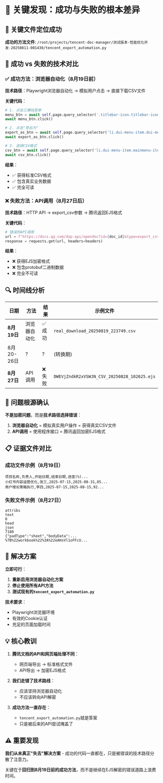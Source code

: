 # 🎯 关键发现：成功与失败的根本差异

## 📍 关键文件定位成功

**成功的方法文件**: `/root/projects/tencent-doc-manager/测试版本-性能优化开发-20250811-001430/tencent_export_automation.py`

## 🔄 成功 vs 失败的技术对比

### ✅ 成功方法：浏览器自动化（8月19日前）

**技术路径**：Playwright浏览器自动化 → 模拟用户点击 → 直接下载CSV文件

**关键代码**：
```python
# 1. 点击三横线菜单
menu_btn = await self.page.query_selector('.titlebar-icon.titlebar-icon-more')
await menu_btn.click()

# 2. 点击"导出为"
export_as_btn = await self.page.query_selector('li.dui-menu-item.dui-menu-submenu.mainmenu-submenu-exportAs')
await export_as_btn.click()

# 3. 选择CSV格式
csv_btn = await self.page.query_selector('li.dui-menu-item.mainmenu-item-export-csv')
await csv_btn.click()
```

**结果**：
- ✅ 获得标准CSV格式
- ✅ 包含真实业务数据
- ✅ 完全可读

### ❌ 失败方法：API调用（8月27日后）

**技术路径**：HTTP API → export_csv参数 → 腾讯返回EJS格式

**关键代码**：
```python
# 错误的API调用
url = f"https://docs.qq.com/dop-api/opendoc?id={doc_id}&type=export_csv"
response = requests.get(url, headers=headers)
```

**结果**：
- ❌ 获得EJS加密格式
- ❌ 包含protobuf二进制数据
- ❌ 完全不可读

## 🔍 时间线分析

| 日期 | 方法 | 结果 | 示例文件 |
|------|------|------|----------|
| **8月19日** | 浏览器自动化 | ✅ 成功 | `real_download_20250819_223749.csv` |
| 8月20-26日 | ? | ? | (转换期) |
| **8月27日** | API调用 | ❌ 失败 | `DWEVjZndkR2xVSWJN_CSV_20250828_102625.ejs` |

## 🚨 问题根源确认

**不是加密问题**，而是**技术路径选择错误**：

1. **浏览器自动化** = 模拟真实用户操作 = 获得真实CSV文件
2. **API调用** = 使用程序接口 = 腾讯返回加密EJS格式

## 📋 证据文件对比

### 成功文件示例（8月19日）
```csv
项目名称,负责人,开始日期,结束日期,进度(%)...
小红书内容运营优化,张三,2025-07-15,2025-08-31,85...
用户增长策略执行,李四,2025-07-15,2025-08-15,92...
```

### 失败文件示例（8月27日）
```
attribs
text
0
head
json
7180
{"padType":"sheet","bodyData":...
%7B%22workbook%22%3A%22eAHsVl1oFFcU...
```

## 🎯 解决方案

**立即可行**：
1. **重新启用浏览器自动化方案**
2. **停止使用所有API方法**
3. **测试现有的`tencent_export_automation.py`**

**技术要求**：
- Playwright浏览器环境
- 有效的Cookie认证
- 充足的页面加载时间

## 💡 核心教训

1. **腾讯文档的API和网页端处理不同**：
   - 网页端导出 → 标准格式文件
   - API导出 → 加密EJS格式

2. **我们走错了技术路线**：
   - 应该坚持浏览器自动化
   - 不应该转向API解密

3. **成功方法一直存在**：
   - `tencent_export_automation.py`就是答案
   - 只是被后来的API尝试掩盖了

## ⚠️ 重要发现

**我们从未真正"失去"解决方案** - 成功的代码一直都在，只是被错误的技术路径分散了注意力。

关键在于**回归到8月19日前的成功方法**，而不是继续在EJS解密的错误道路上浪费时间。